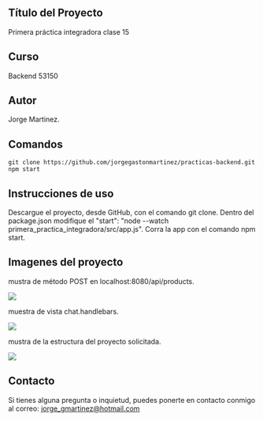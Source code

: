 ## Título del Proyecto

Primera práctica integradora clase 15

## Curso

Backend 53150

## Autor

Jorge Martinez.

## Comandos

```
git clone https://github.com/jorgegastonmartinez/practicas-backend.git
npm start
```

## Instrucciones de uso

Descargue el proyecto, desde GitHub, con el comando git clone. Dentro del package.json modifique el  "start": "node --watch primera_practica_integradora/src/app.js". 
Corra la app con el comando npm start.

## Imagenes del proyecto

mustra de método POST en localhost:8080/api/products.

![](./primera_practica_integradora/src/public/img/Captura%20de%20pantalla%202024-05-20%20a%20la(s)%2010.57.20 p. m..png)

muestra de vista chat.handlebars.

![](./primera_practica_integradora/src/public/img/Captura%20de%20pantalla%202024-05-16%20a%20la(s)%206.43.12 p. m..png)

mustra de la estructura del proyecto solicitada.

![](./primera_practica_integradora/src/public/img/Captura%20de%20pantalla%202024-05-21%20a%20la(s)%2012.48.49 a. m..png)


## Contacto

Si tienes alguna pregunta o inquietud, puedes ponerte en contacto conmigo al correo: jorge_gmartinez@hotmail.com